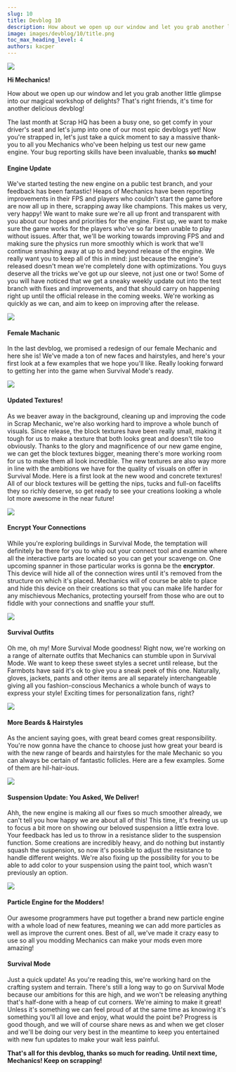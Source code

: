 ```yaml
---
slug: 10
title: Devblog 10
description: How about we open up our window and let you grab another little glimpse into our magical workshop of delights? That's right friends, it's time for another delicious devblog!
image: images/devblog/10/title.png
toc_max_heading_level: 4
authors: kacper
---
```


![](/images/devblog/10/title.png)

**Hi Mechanics!**

How about we open up our window and let you grab another little glimpse into our magical workshop of delights? That's right friends, it's time for another delicious devblog! 
<!--truncate-->
The last month at Scrap HQ has been a busy one, so get comfy in your driver's seat and let's jump into one of our most epic devblogs yet!
Now you're strapped in, let's just take a quick moment to say a massive thank-you to all you Mechanics who've been helping us test our new game engine. Your bug reporting skills have been invaluable, thanks **so much!**

#### Engine Update

We've started testing the new engine on a public test branch, and your feedback has been fantastic! Heaps of Mechanics have been reporting improvements in their FPS and players who couldn't start the game before are now all up in there, scrapping away like champions. This makes us very, very happy! 
We want to make sure we're all up front and transparent with you about our hopes and priorities for the engine. First up, we want to make sure the game works for the players who've so far been unable to play without issues. After that, we'll be working towards improving FPS and and making sure the physics run more smoothly which is work that we'll continue smashing away at up to and beyond release of the engine. We really want you to keep all of this in mind: just because the engine's released doesn't mean we're completely done with optimizations. You guys deserve all the tricks we've got up our sleeve, not just one or two!
Some of you will have noticed that we get a sneaky weekly update out into the test branch with fixes and improvements, and that should carry on happening right up until the official release in the coming weeks. We're working as quickly as we can, and aim to keep on improving after the release. 

![](/images/devblog/10/female.png)

#### Female Machanic

In the last devblog, we promised a redesign of our female Mechanic and here she is! We've made a ton of new faces and hairstyles, and here's your first look at a few examples that we hope you'll like. Really looking forward to getting her into the game when Survival Mode's ready.

![](/images/devblog/10/new-tex.png)

#### Updated Textures!

As we beaver away in the background, cleaning up and improving the code in Scrap Mechanic, we're also working hard to improve a whole bunch of visuals. Since release, the block textures have been really small, making it tough for us to make a texture that both looks great and doesn't tile too obviously. Thanks to the glory and magnificence of our new game engine, we can get the block textures bigger, meaning there's more working room for us to make them all look incredible.
The new textures are also way more in line with the ambitions we have for the quality of visuals on offer in Survival Mode. Here is a first look at the new  wood and concrete textures!
All of our block textures will be getting the nips, tucks and full-on facelifts they so richly deserve, so get ready to see your creations looking a whole lot more awesome in the near future!

![](/images/devblog/10/encryptor.png)

#### Encrypt Your Connections
 
While you're exploring buildings in Survival Mode, the temptation will definitely be there for you to whip out your connect tool and examine where all the interactive parts are located so you can get your scavenge on. One upcoming spanner in those particular works is gonna be the **encryptor**. 
This device will hide all of the connection wires until it's removed from the structure on which it's placed. Mechanics will of course be able to place and hide this device on their creations so that you can make life harder for any mischievous Mechanics, protecting yourself from those who are out to fiddle with your connections and snaffle your stuff.

![](/images/devblog/10/new-outfit.png)

#### Survival Outfits
 
Oh me, oh my! More Survival Mode goodness! Right now, we're working on a range of alternate outfits that Mechanics can stumble upon in Survival Mode. We want to keep these sweet styles a secret until release, but the Farmbots have said it's ok to give you a sneak peek of this one.
Naturally, gloves, jackets, pants and other items are all separately interchangeable giving all you fashion-conscious Mechanics a whole bunch of ways to express your style! Exciting times for personalization fans, right?

![](/images/devblog/10/beards.png)

#### More Beards & Hairstyles
 
As the ancient saying goes, with great beard comes great responsibility. You're now gonna have the chance to choose just how great your beard is with the new range of beards and hairstyles for the male Mechanic so you can always be certain of fantastic follicles. Here are a few examples. Some of them are hil-hair-ious.

![](/images/devblog/10/suspension.png)

#### Suspension Update: You Asked, We Deliver!
 
Ahh, the new engine is making all our fixes so much smoother already, we can't tell you how happy we are about all of this! This time, it's freeing us up to focus a bit more on showing our beloved suspension a little extra love.
Your feedback has led us to throw in a resistance slider to the suspension function. Some creations are incredibly heavy, and do nothing but instantly squash the suspension, so now it's possible to adjust the resistance to handle different weights. We're also fixing up the possibility for you to be able to add color to your suspension using the paint tool, which wasn't previously an option.

![](http://i.imgur.com/acgu0CF.gif)

#### Particle Engine for the Modders!
  
Our awesome programmers have put together a brand new particle engine with a whole load of new features, meaning we can add more particles as well as improve the current ones. Best of all, we've made it crazy easy to use so all you modding Mechanics can make your mods even more amazing!

#### Survival Mode
  
Just a quick update! As you're reading this, we're working hard on the crafting system and terrain. There's still a long way to go on Survival Mode because our ambitions for this are high, and we won't be releasing anything that's half-done with a heap of cut corners. We're aiming to make it great! 
Unless it's something we can feel proud of at the same time as knowing it's something you'll all love and enjoy, what would the point be? 
Progress is good though, and we will of course share news as and when we get closer and we'll be doing our very best in the meantime to keep you entertained with new fun updates to make your wait less painful.

**That's all for this devblog, thanks so much for reading. Until next time, Mechanics! Keep on scrapping!**